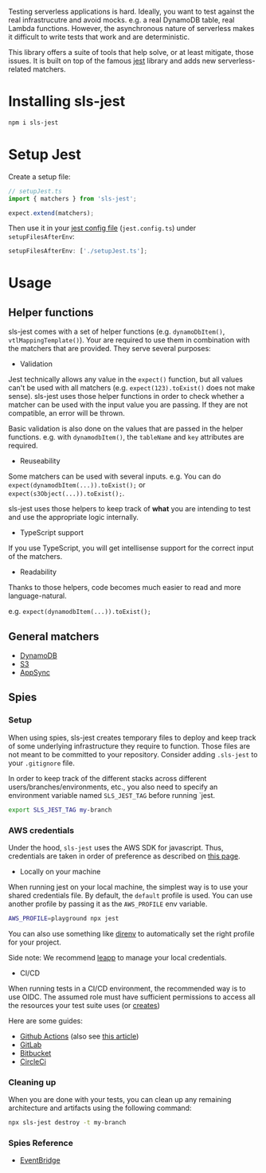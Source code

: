 Testing serverless applications is hard. Ideally, you want to test against the real infrastrucutre and avoid mocks. e.g. a real DynamoDB table, real Lambda functions. However, the asynchronous nature of serverless makes it difficult to write tests that work and are deterministic.

This library offers a suite of tools that help solve, or at least mitigate, those issues. It is built on top of the famous [jest](https://jestjs.io/docs/getting-started) library and adds new serverless-related matchers.

# Installing sls-jest

```bash
npm i sls-jest
```

# Setup Jest

Create a setup file:

```ts
// setupJest.ts
import { matchers } from 'sls-jest';

expect.extend(matchers);
```

Then use it in your [jest config file](https://jestjs.io/docs/configuration) (`jest.config.ts`) under `setupFilesAfterEnv`:

```ts
setupFilesAfterEnv: ['./setupJest.ts'];
```

# Usage

## Helper functions

sls-jest comes with a set of helper functions (e.g. `dynamoDbItem()`, `vtlMappingTemplate()`). Your are required to use them in combination with the matchers that are provided. They serve several purposes:

- Validation

Jest technically allows any value in the `expect()` function, but all values can't be used with all matchers (e.g. `expect(123).toExist()` does not make sense). sls-jest uses those helper functions in order to check whether a matcher can be used with the input value you are passing. If they are not compatible, an error will be thrown.

Basic validation is also done on the values that are passed in the helper functions. e.g. with `dynamodbItem()`, the `tableName` and `key` attributes are required.

- Reuseability

Some matchers can be used with several inputs. e.g. You can do `expect(dynamodbItem(...)).toExist();` or `expect(s3Object(...)).toExist();`.

sls-jest uses those helpers to keep track of **what** you are intending to test and use the appropriate logic internally.

- TypeScript support

If you use TypeScript, you will get intellisense support for the correct input of the matchers.

- Readability

Thanks to those helpers, code becomes much easier to read and more language-natural.

e.g. `expect(dynamodbItem(...)).toExist();`

## General matchers

- [DynamoDB](doc/matchers/dynamodb.md)
- [S3](doc/matchers/s3.md)
- [AppSync](doc/matchers/appsync.md)

## Spies

### Setup

When using spies, sls-jest creates temporary files to deploy and keep track of some underlying infrastructure they require to function. Those files are not meant to be committed to your repository. Consider adding `.sls-jest` to your `.gitignore` file.

In order to keep track of the different stacks across different users/branches/environments, etc., you also need to specify an environment variable named `SLS_JEST_TAG` before running `jest.

```bash
export SLS_JEST_TAG my-branch
```

### AWS credentials

Under the hood, `sls-jest` uses the AWS SDK for javascript. Thus, credentials are taken in order of preference as described on [this page](https://docs.aws.amazon.com/sdk-for-javascript/v2/developer-guide/setting-credentials-node.html).

- Locally on your machine

When running jest on your local machine, the simplest way is to use your shared credentials file. By default, the `default` profile is used. You can use another profile by passing it as the `AWS_PROFILE` env variable.

```bash
AWS_PROFILE=playground npx jest
```

You can also use something like [direnv](https://github.com/direnv/direnv) to automatically set the right profile for your project.

Side note: We recommend [leapp](https://www.leapp.cloud/) to manage your local credentials.

- CI/CD

When running tests in a CI/CD environment, the recommended way is to use OIDC. The assumed role must have sufficient permissions to access all the resources your test suite uses (or [creates](#spies))

Here are some guides:

- [Github Actions](https://docs.github.com/en/actions/deployment/security-hardening-your-deployments/configuring-openid-connect-in-amazon-web-services) (also see [this article](https://benoitboure.com/securely-access-your-aws-resources-from-github-actions))
- [GitLab](https://docs.gitlab.com/ee/ci/cloud_services/aws/)
- [Bitbucket](https://support.atlassian.com/bitbucket-cloud/docs/deploy-on-aws-using-bitbucket-pipelines-openid-connect/)
- [CircleCi](https://circleci.com/docs/openid-connect-tokens/#aws)

### Cleaning up

When you are done with your tests, you can clean up any remaining architecture and artifacts using the following command:

```bash
npx sls-jest destroy -t my-branch
```

### Spies Reference

- [EventBridge](doc/spies/eventbridge.md)
